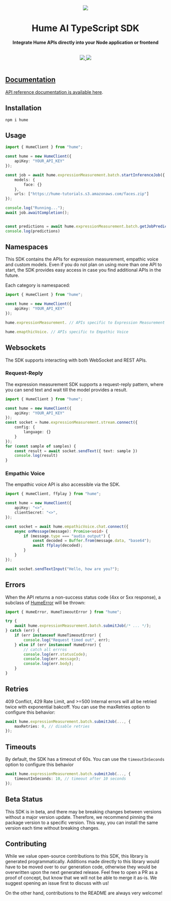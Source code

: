 <div align="center">
  <img src="https://storage.googleapis.com/hume-public-logos/hume/hume-banner.png">
  <h1>Hume AI TypeScript SDK</h1>

  <p>
    <strong>Integrate Hume APIs directly into your Node application or frontend</strong>
  </p>

  <br>
  <div>
    <a href="https://www.npmjs.com/package/hume"><img src="https://img.shields.io/npm/v/hume">
    <a href="https://buildwithfern.com/"><img src="https://img.shields.io/badge/%F0%9F%8C%BF-SDK%20generated%20by%20Fern-brightgreen">     
  </div>
  <br>
</div>

## Documentation

API reference documentation is available [here](https://dev.hume.ai/reference/).

## Installation

```
npm i hume
```

## Usage

```typescript
import { HumeClient } from "hume";

const hume = new HumeClient({
    apiKey: "YOUR_API_KEY"
});

const job = await hume.expressionMeasurement.batch.startInferenceJob({
    models: {
        face: {}
    },
    urls: ["https://hume-tutorials.s3.amazonaws.com/faces.zip"]
});

console.log("Running...");
await job.awaitCompletion();


const predictions = await hume.expressionMeasurement.batch.getJobPredictions(job.jobId);
console.log(predictions)
```

## Namespaces
This SDK contains the APIs for expression measurement, empathic voice and custom models. Even 
if you do not plan on using more than one API to start, the SDK provides easy access in 
case you find additional APIs in the future. 

Each category is namespaced:

```typescript
import { HumeClient } from "hume";

const hume = new HumeClient({
    apiKey: "YOUR_API_KEY"
});

hume.expressionMeasurement. // APIs specific to Expression Measurement

hume.emapthicVoice. // APIs specific to Empathic Voice
```

## Websockets
The SDK supports interacting with both WebSocket and REST APIs. 

### Request-Reply
The expression measurement SDK supports a request-reply pattern, 
where you can send text and wait till the model provides a result. 

```typescript
import { HumeClient } from "hume";

const hume = new HumeClient({
    apiKey: "YOUR_API_KEY"
});
const socket = hume.expressionMeasurement.stream.connect({
    config: {
        language: {}
    }
});
for (const sample of samples) {
    const result = await socket.sendText({ text: sample })
    console.log(result)
}
```

### Empathic Voice
The empathic voice API is also accessible via the SDK. 

```typescript
import { HumeClient, ffplay } from "hume";

const hume = new HumeClient({
    apiKey: "<>",
    clientSecret: "<>",
});

const socket = await hume.empathicVoice.chat.connect({
    async onMessage(message): Promise<void> {
        if (message.type === "audio_output") {
            const decoded = Buffer.from(message.data, "base64");
            await ffplay(decoded);
        }
    }
});

await socket.sendTextInput("Hello, how are you?");
```

## Errors

When the API returns a non-success status code (4xx or 5xx response),
a subclass of [HumeError](./src/errors/HumeError.ts) will be thrown:

```typescript
import { HumeError, HumeTimeoutError } from "hume";

try {
    await hume.expressionMeasurement.batch.submitJob(/* ... */);
} catch (err) {
    if (err instanceof HumeTimeoutError) {
        console.log("Request timed out", err);
    } else if (err instanceof HumeError) {
        // catch all errros
        console.log(err.statusCode);
        console.log(err.message);
        console.log(err.body);
    }
}
```

## Retries

409 Conflict, 429 Rate Limit, and >=500 Internal errors will all be retried twice with exponential bakcoff.
You can use the maxRetries option to configure this behavior:

```typescript
await hume.expressionMeasurement.batch.submitJob(..., {
    maxRetries: 0, // disable retries
});
```

## Timeouts

By default, the SDK has a timeout of 60s. You can use the `timeoutInSeconds` option to configure
this behavior

```typescript
await hume.expressionMeasurement.batch.submitJob(..., {
    timeoutInSeconds: 10, // timeout after 10 seconds
});
```

## Beta Status
This SDK is in beta, and there may be breaking changes between versions without a major 
version update. Therefore, we recommend pinning the package version to a specific version. 
This way, you can install the same version each time without breaking changes.

## Contributing
While we value open-source contributions to this SDK, this library is generated programmatically. 
Additions made directly to this library would have to be moved over to our generation code, 
otherwise they would be overwritten upon the next generated release. Feel free to open a PR as a
proof of concept, but know that we will not be able to merge it as-is. We suggest opening an 
issue first to discuss with us!

On the other hand, contributions to the README are always very welcome!
